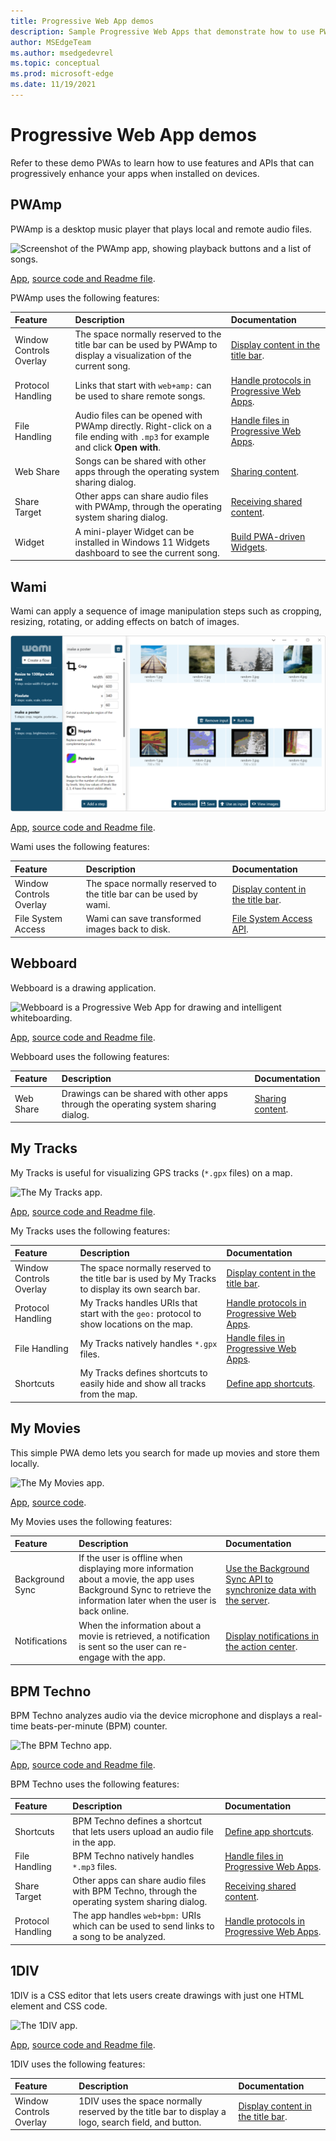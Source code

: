 ```yaml
---
title: Progressive Web App demos
description: Sample Progressive Web Apps that demonstrate how to use PWA features.
author: MSEdgeTeam
ms.author: msedgedevrel
ms.topic: conceptual
ms.prod: microsoft-edge
ms.date: 11/19/2021
---
```

# Progressive Web App demos

Refer to these demo PWAs to learn how to use features and APIs that can progressively enhance your apps when installed on devices.


<!-- ====================================================================== -->
## PWAmp

PWAmp is a desktop music player that plays local and remote audio files.

![Screenshot of the PWAmp app, showing playback buttons and a list of songs.](./media/pwamp.png)

[App](https://microsoftedge.github.io/Demos/pwamp/), [source code and Readme file](https://github.com/MicrosoftEdge/Demos/tree/main/pwamp).

PWAmp uses the following features:

| Feature | Description | Documentation |
|:--- |:--- |:--- |
| Window Controls Overlay | The space normally reserved to the title bar can be used by PWAmp to display a visualization of the current song. | [Display content in the title bar](how-to/window-controls-overlay.md). |
| Protocol Handling | Links that start with `web+amp:` can be used to share remote songs. | [Handle protocols in Progressive Web Apps](how-to/handle-protocols.md). |
| File Handling | Audio files can be opened with PWAmp directly. Right-click on a file ending with `.mp3` for example and click **Open with**. | [Handle files in Progressive Web Apps](how-to/handle-files.md). |
| Web Share | Songs can be shared with other apps through the operating system sharing dialog. | [Sharing content](how-to/share.md#sharing-content). |
| Share Target | Other apps can share audio files with PWAmp, through the operating system sharing dialog. | [Receiving shared content](how-to/share.md#receiving-shared-content). |
| Widget | A mini-player Widget can be installed in Windows 11 Widgets dashboard to see the current song. | [Build PWA-driven Widgets](how-to/widgets.md). |


<!-- ====================================================================== -->
## Wami

Wami can apply a sequence of image manipulation steps such as cropping, resizing, rotating, or adding effects on batch of images.

![Screenshot of the wami app.](./media/wami.png)

[App](https://microsoftedge.github.io/Demos/wami/), [source code and Readme file](https://github.com/MicrosoftEdge/Demos/tree/main/wami).

Wami uses the following features:

| Feature | Description | Documentation |
|:--- |:--- |:--- |
| Window Controls Overlay | The space normally reserved to the title bar can be used by wami. | [Display content in the title bar](how-to/window-controls-overlay.md). |
| File System Access | Wami can save transformed images back to disk. | [File System Access API](https://developer.mozilla.org/docs/Web/API/File_System_Access_API). |


<!-- ====================================================================== -->
## Webboard

Webboard is a drawing application.

![Webboard is a Progressive Web App for drawing and intelligent whiteboarding.](./media/webboard.png)

[App](https://webboard.app/), [source code and Readme file](https://github.com/pwa-builder/web-whiteboard).

Webboard uses the following features:

| Feature | Description | Documentation |
|:--- |:--- |:--- |
| Web Share | Drawings can be shared with other apps through the operating system sharing dialog. | [Sharing content](how-to/share.md#sharing-content). |


<!-- ====================================================================== -->
## My Tracks

My Tracks is useful for visualizing GPS tracks (`*.gpx` files) on a map.

![The My Tracks app.](./media/my-tracks.png)

[App](https://captainbrosset.github.io/mytracks/), [source code and Readme file](https://github.com/captainbrosset/mytracks).

My Tracks uses the following features:

| Feature | Description | Documentation |
|:--- |:--- |:--- |
| Window Controls Overlay | The space normally reserved to the title bar is used by My Tracks to display its own search bar. | [Display content in the title bar](how-to/window-controls-overlay.md). |
| Protocol Handling | My Tracks handles URIs that start with the `geo:` protocol to show locations on the map. | [Handle protocols in Progressive Web Apps](how-to/handle-protocols.md). |
| File Handling | My Tracks natively handles `*.gpx` files. | [Handle files in Progressive Web Apps](how-to/handle-files.md). |
| Shortcuts | My Tracks defines shortcuts to easily hide and show all tracks from the map. | [Define app shortcuts](how-to/shortcuts.md). |


<!-- ====================================================================== -->
## My Movies

This simple PWA demo lets you search for made up movies and store them locally.

![The My Movies app.](./media/my-movies.png)

[App](https://quirky-rosalind-ac1e65.netlify.app/), [source code](https://github.com/captainbrosset/movies-db-pwa).<!-- todo: link to readme -->

My Movies uses the following features:

| Feature | Description | Documentation |
|:--- |:--- |:--- |
| Background Sync | If the user is offline when displaying more information about a movie, the app uses Background Sync to retrieve the information later when the user is back online. | [Use the Background Sync API to synchronize data with the server](how-to/background-syncs.md#use-the-background-sync-api-to-synchronize-data-with-the-server). |
| Notifications | When the information about a movie is retrieved, a notification is sent so the user can re-engage with the app. | [Display notifications in the action center](how-to/notifications-badges.md#display-notifications-in-the-action-center). |



<!-- ====================================================================== -->
## BPM Techno

BPM Techno analyzes audio via the device microphone and displays a real-time beats-per-minute (BPM) counter.

![The BPM Techno app.](./media/bpm-techno.png)

[App](https://bpmtech.no/), [source code and Readme file](https://github.com/webmaxru/bpm-counter).

BPM Techno uses the following features:

| Feature | Description | Documentation |
|:--- |:--- |:--- |
| Shortcuts | BPM Techno defines a shortcut that lets users upload an audio file in the app. | [Define app shortcuts](how-to/shortcuts.md). |
| File Handling | BPM Techno natively handles `*.mp3` files. | [Handle files in Progressive Web Apps](how-to/handle-files.md). |
| Share Target | Other apps can share audio files with BPM Techno, through the operating system sharing dialog. | [Receiving shared content](how-to/share.md#receiving-shared-content). |
| Protocol Handling | The app handles `web+bpm:` URIs which can be used to send links to a song to be analyzed. | [Handle protocols in Progressive Web Apps](how-to/handle-protocols.md). |


<!-- ====================================================================== -->
## 1DIV

1DIV is a CSS editor that lets users create drawings with just one HTML element and CSS code.

![The 1DIV app.](./media/1div-demo.png)

[App](https://microsoftedge.github.io/Demos/1DIV/dist/), [source code and Readme file](https://github.com/MicrosoftEdge/Demos/tree/main/1DIV).

1DIV uses the following features:

| Feature | Description | Documentation |
|:--- |:--- |:--- |
| Window Controls Overlay | 1DIV uses the space normally reserved by the title bar to display a logo, search field, and button. | [Display content in the title bar](how-to/window-controls-overlay.md). |
